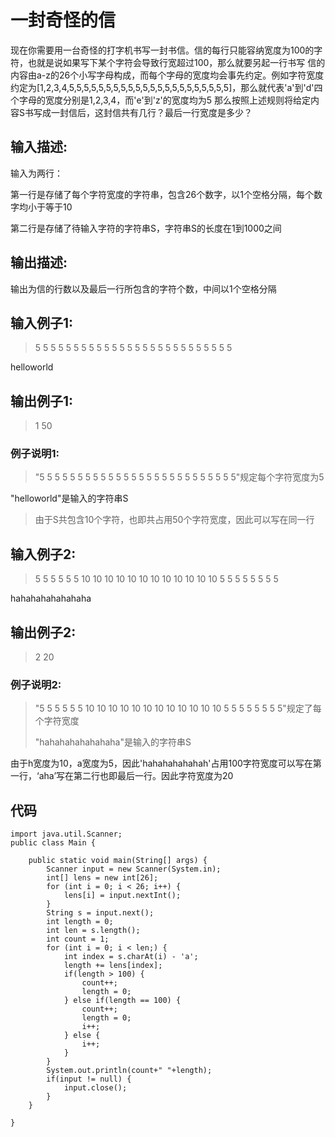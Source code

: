 #  一封奇怪的信 #
现在你需要用一台奇怪的打字机书写一封书信。信的每行只能容纳宽度为100的字符，也就是说如果写下某个字符会导致行宽超过100，那么就要另起一行书写
信的内容由a-z的26个小写字母构成，而每个字母的宽度均会事先约定。例如字符宽度约定为[1,2,3,4,5,5,5,5,5,5,5,5,5,5,5,5,5,5,5,5,5,5,5,5,5,5]，那么就代表'a'到'd'四个字母的宽度分别是1,2,3,4，而'e'到'z'的宽度均为5
那么按照上述规则将给定内容S书写成一封信后，这封信共有几行？最后一行宽度是多少？

## 输入描述: ##
输入为两行：

第一行是存储了每个字符宽度的字符串，包含26个数字，以1个空格分隔，每个数字均小于等于10

第二行是存储了待输入字符的字符串S，字符串S的长度在1到1000之间


## 输出描述: ##
输出为信的行数以及最后一行所包含的字符个数，中间以1个空格分隔

## 输入例子1: ##
>5 5 5 5 5 5 5 5 5 5 5 5 5 5 5 5 5 5 5 5 5 5 5 5 5 5
>
helloworld

## 输出例子1: ##
>1 50

### 例子说明1: ###
>"5 5 5 5 5 5 5 5 5 5 5 5 5 5 5 5 5 5 5 5 5 5 5 5 5 5"规定每个字符宽度为5
>
"helloworld"是输入的字符串S

>由于S共包含10个字符，也即共占用50个字符宽度，因此可以写在同一行
## 输入例子2: ##
>5 5 5 5 5 5 10 10 10 10 10 10 10 10 10 10 10 10 5 5 5 5 5 5 5 5
>
hahahahahahahaha

## 输出例子2: ##
>2 20

### 例子说明2: ###
>"5 5 5 5 5 5 10 10 10 10 10 10 10 10 10 10 10 10 5 5 5 5 5 5 5 5"规定了每个字符宽度
>
>"hahahahahahahaha"是输入的字符串S
>
由于h宽度为10，a宽度为5，因此'hahahahahahah'占用100字符宽度可以写在第一行，‘aha’写在第二行也即最后一行。因此字符宽度为20

## 代码 ##
	import java.util.Scanner;
	public class Main {
		
		public static void main(String[] args) {
			Scanner input = new Scanner(System.in);
			int[] lens = new int[26];
			for (int i = 0; i < 26; i++) {
				lens[i] = input.nextInt();
			}
			String s = input.next();
			int length = 0;
			int len = s.length();
			int count = 1;
			for (int i = 0; i < len;) {
				int index = s.charAt(i) - 'a';
				length += lens[index];
				if(length > 100) {
					count++;
					length = 0;
				} else if(length == 100) {
					count++;
					length = 0;
					i++;
				} else {
					i++;
				}
			}
			System.out.println(count+" "+length);
			if(input != null) {
				input.close();
			}
		}
	
	}